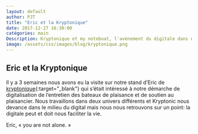 ```yaml
---
layout: default
author: PJT
title: "Eric et la Kryptonique"
date: 2017-12-27 16:30:00
catégories: main
Description: Kryptonique et my noteboat, l'avènement du digitale dans notre quotidien
image: /assets/css/images/blog/kryptonique.png
---
```

## Eric et la Kryptonique
Il y a 3 semaines nous avons eu la visite sur notre stand d’Eric de [kryptonique](http://www.kryptonique.eu){:target="_blank"} qui s’était intéressé à notre démarche de digitalisation de l’entretien des bateaux de plaisance et de soutien au plaisancier.
Nous travaillons dans deux univers différents et Kryptonic nous devance dans le milieu du digital mais nous nous retrouvons sur un point: la digitale peut et doit nous faciliter la vie.

Eric, « you are not alone. »
